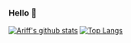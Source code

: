 ### Hello 👋

[![Ariff's github stats](https://github-readme-stats.vercel.app/api?username=ariffrahimin&show_icons=true&title_color=fff&icon_color=79ff97&text_color=9f9f9f&bg_color=151515&count_private=true&include_all_commits=true)]()
[![Top Langs](https://github-readme-stats.vercel.app/api/top-langs/?username=ariffrahimin&show_icons=true&langs_count=10&count_private=true&title_color=fff&icon_color=79ff97&text_color=9f9f9f&bg_color=151515&layout=compact)]()
